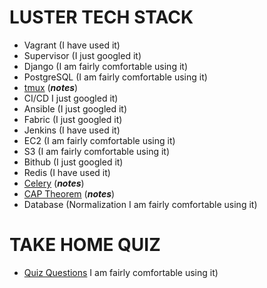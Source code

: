 **LUSTER TECH STACK**
======================
- Vagrant (I have used it)
- Supervisor (I just googled it)
- Django (I am fairly comfortable using it)
- PostgreSQL (I am fairly comfortable using it)
- [tmux](./stack/tmux/index.md) (***notes***)
- CI/CD I just googled it)
- Ansible (I just googled it)
- Fabric (I just googled it)
- Jenkins (I have used it)
- EC2 (I am fairly comfortable using it)
- S3 (I am fairly comfortable using it)
- Bithub (I just googled it)
- Redis (I have used it)
- [Celery](./stack/celery/index.md) (***notes***)
- [CAP Theorem](./stack/cap-theorem/index.md) (***notes***)
- Database (Normalization I am fairly comfortable using it)

**TAKE HOME QUIZ**
======================
- [Quiz Questions](./QuizQuestions.md) I am fairly comfortable using it)


